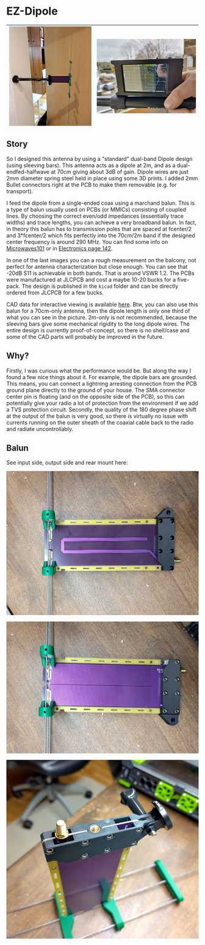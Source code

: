 # EZ-Dipole

![EZ-Dipole mounted with magnetic base on camera mount](images/IMG_20231229_100742.jpg?raw=true "EZ-Dipole mounted with magnetic base on camera mount")            |  ![EZ-Dipole S-Parameter measurement](images/IMG_20231229_104142.jpg?raw=true "EZ-Dipole S-Parameter measurement")
:-------------------------:|:-------------------------:

## Story
So I designed this antenna by using a "standard" dual-band Dipole design (using sleeving bars). This antenna acts as a dipole at 2m, and as a dual-endfed-halfwave at 70cm giving about 3dB of gain. Dipole wires are just 2mm diameter spring steel held in place using some 3D prints. I added 2mm Bullet connectors right at the PCB to make them removable (e.g. for transport).

I feed the dipole from a single-ended coax using a marchand balun. This is a type of balun usually used on PCBs (or MMICs) consisting of coupled lines. By choosing the correct even/odd impedances (essentially trace widths) and trace lengths, you can achieve a very broadband balun. In fact, in theory this balun has to transmission poles that are spaced at fcenter/2 and 3*fcenter/2 which fits perfectly into the 70cm/2m band if the designed center frequency is around 290 MHz. You can find some info on [Microwaves101](https://www.microwaves101.com/encyclopedias/marchand-balun) or in [Electronics page 142](https://www.worldradiohistory.com/Archive-Electronics/40s/Electronics-1944-12.pdf).

In one of the last images you can a rough measurement on the balcony, not perfect for antenna characterization but close enough. You can see that -20dB S11 is achievable in both bands. That is around VSWR 1.2.
The PCBs were manufactured at JLCPCB and cost a maybe 10-20 bucks for a five-pack. The design is published in the ``kicad`` folder and can be directly ordered from JLCPCB for a few bucks.

CAD data for interactive viewing is available [here](https://cad.onshape.com/documents/8bec165c172f3d5d236466bc/w/3552c482374d0af884c64410/e/ade224930e898bb7b68000cc?renderMode=0&uiState=65900c81cb4b177d9640ea59). Btw, you can also use this balun for a 70cm-only antenna, then the dipole length is only one third of what you can see in the picture. 2m-only is not recommended, because the sleeving bars give some mechanical rigidity to the long dipole wires. The entire design is currently proof-of-concept, so there is no shell/case and some of the CAD parts will probably be improved in the future.

## Why?
Firstly, I was curious what the performance would be. But along the way I found a few nice things about it.
For example, the dipole bars are grounded. This means, you can connect a lightning arresting connection from the PCB ground plane directly to the ground of your house. The SMA connector center pin is floating (and on the opposite side of the PCB), so this can potentially give your radio a lot of protection from the environment if we add a TVS protection circuit.
Secondly, the quality of the 180 degree phase shift at the output of the balun is very good, so there is virtually no issue with currents running on the outer sheath of the coaxial cable back to the radio and radiate uncontrollably.

## Balun
See input side, output side and rear mount here:

![Balun input side](images/IMG_20231229_101317.jpg?raw=true "Balun input side")

![Balun output side](images/IMG_20231229_101331.jpg?raw=true "Balun output side")

![Balun rear](images/IMG_20231229_101429.jpg?raw=true "Balun rear")
